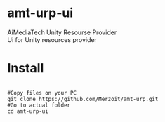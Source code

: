 # amt-urp-ui
AiMediaTech Unity Resourse Provider<br>
Ui for Unity resources provider<br>
# Install
<code>
#Copy files on your PC
git clone https://github.com/Merzoit/amt-urp.git
#Go to actual folder
cd amt-urp-ui
</code>
